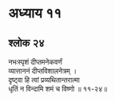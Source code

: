 # अध्याय ११

## श्लोक २४

नभःस्पृशं दीप्तमनेकवर्णं<br>व्यात्ताननं दीप्तविशालनेत्रम् ।<br>दृष्ट्वा हि त्वां प्रव्यथितान्तरात्मा<br>धृतिं न विन्दामि शमं च विष्णो ॥ ११-२४॥<br><br>

